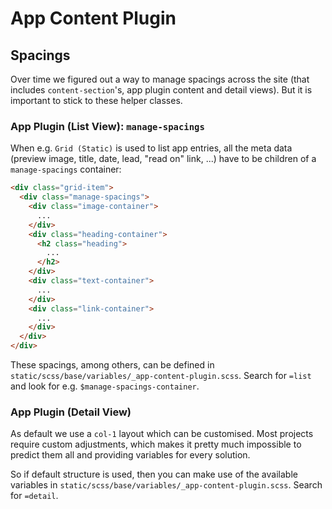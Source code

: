 # App Content Plugin

## Spacings

Over time we figured out a way to manage spacings across the site (that includes `content-section`'s, app plugin content and detail views). But it is important to stick to these helper classes.

### App Plugin (List View): `manage-spacings`

When e.g. `Grid (Static)` is used to list app entries, all the meta data (preview image, title, date, lead, "read on" link, ...) have to be children of a `manage-spacings` container:

```HTML
<div class="grid-item">
  <div class="manage-spacings">
    <div class="image-container">
      ...
    </div>
    <div class="heading-container">
      <h2 class="heading">
        ...
      </h2>
    </div>
    <div class="text-container">
      ...
    </div>
    <div class="link-container">
      ...
    </div>
  </div>
</div>
```

These spacings, among others, can be defined in `static/scss/base/variables/_app-content-plugin.scss`. Search for `=list` and look for e.g. `$manage-spacings-container`.

### App Plugin (Detail View)

As default we use a `col-1` layout which can be customised.
Most projects require custom adjustments, which makes it pretty much impossible to predict them all and providing variables for every solution.

So if default structure is used, then you can make use of the available variables in `static/scss/base/variables/_app-content-plugin.scss`. Search for `=detail`.
